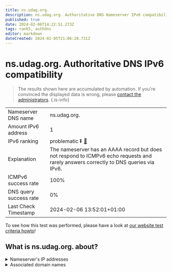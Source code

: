 ```yaml
---
title: ns.udag.org.
description: ns.udag.org. Authoritative DNS Nameserver IPv6 compatibility
published: true
date: 2024-02-06T14:22:51.273Z
tags: rank5, authdns
editor: markdown
dateCreated: 2024-02-05T21:06:20.731Z
---
```


# ns.udag.org. Authoritative DNS IPv6 compatibility

> The results shown here are accumulated by automation. If you're convinced the displayed data is wrong, please [contact the administrators](/howto/chat). 
{.is-info}




|   |   |
| - | - |
| Nameserver DNS name | ns.udag.org.
| Amount IPv6 address | 1
| IPv6 ranking | problematic :arrow_double_down: [🔗](/howto/ranking) |
| Explanation | The nameserver has an AAAA record but does not respond to ICMPv6 echo requests and rarely answers correctly to DNS queries via IPv6. |
| ICMPv6 success rate | 100%|
| DNS query success rate | 0% |
| Last Check Timestamp | 2024-02-06 13:52:01+01:00 |

To see how this test was performed, please have a look at [our website test criteria howto](/howto/testcriteria/authdns)!


## What is ns.udag.org. about?




<details>
<summary>Nameserver's IP addresses</summary>

2001:67c:1bc::91

</details>



<details>
<summary>Associated domain names</summary>

www.viforpharma.com

</details>
